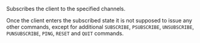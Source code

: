 Subscribes the client to the specified channels.

Once the client enters the subscribed state it is not supposed to issue any
other commands, except for additional `SUBSCRIBE`, `PSUBSCRIBE`, `UNSUBSCRIBE`,
`PUNSUBSCRIBE`, `PING`, `RESET` and `QUIT` commands.

